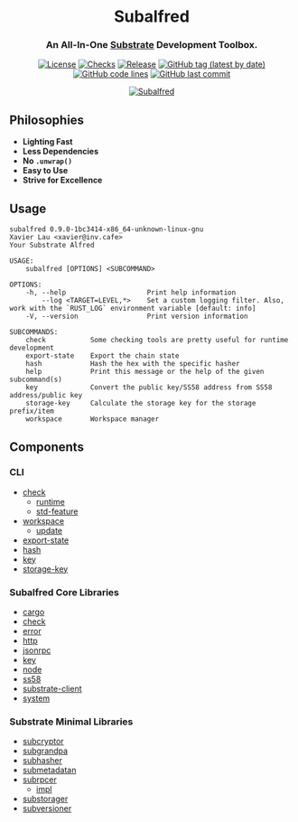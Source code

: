 <div align="center">

<!-- Logo -->
<!-- ![Subalfred]() -->

# Subalfred
### An All-In-One [Substrate](https://github.com/paritytech/substrate) Development Toolbox.

[![License](https://img.shields.io/badge/License-GPLv3-blue.svg)](https://www.gnu.org/licenses/gpl-3.0)
[![Checks](https://github.com/hack-ink/subalfred/workflows/checks/badge.svg)](https://github.com/hack-ink/subalfred/actions/workflows/checks.yml)
[![Release](https://github.com/hack-ink/subalfred/workflows/release/badge.svg)](https://github.com/hack-ink/subalfred/actions/workflows/release.yml)
[![GitHub tag (latest by date)](https://img.shields.io/github/v/tag/hack-ink/subalfred)](https://github.com/hack-ink/subalfred/tags)
[![GitHub code lines](https://tokei.rs/b1/github/hack-ink/subalfred)](https://github.com/hack-ink/subalfred)
[![GitHub last commit](https://img.shields.io/github/last-commit/hack-ink/subalfred?color=red&style=plastic)](https://github.com/hack-ink/subalfred)

[![Subalfred](https://repobeats.axiom.co/api/embed/acdcdaf322ac3f7e821eb71a6985b14ec57e5c44.svg "Repobeats analytics image")](https://github.com/hack-ink/subalfred/pulse)

</div>

## Philosophies
- **Lighting Fast**
- **Less Dependencies**
- **No `.unwrap()`**
- **Easy to Use**
- **Strive for Excellence**

## Usage
```
subalfred 0.9.0-1bc3414-x86_64-unknown-linux-gnu
Xavier Lau <xavier@inv.cafe>
Your Substrate Alfred

USAGE:
    subalfred [OPTIONS] <SUBCOMMAND>

OPTIONS:
    -h, --help                    Print help information
        --log <TARGET=LEVEL,*>    Set a custom logging filter. Also, work with the `RUST_LOG` environment variable [default: info]
    -V, --version                 Print version information

SUBCOMMANDS:
    check           Some checking tools are pretty useful for runtime development
    export-state    Export the chain state
    hash            Hash the hex with the specific hasher
    help            Print this message or the help of the given subcommand(s)
    key             Convert the public key/SS58 address from SS58 address/public key
    storage-key     Calculate the storage key for the storage prefix/item
    workspace       Workspace manager
```

## Components
### CLI
- [check](src/bin/subalfred/command/check)
  - [runtime](src/bin/subalfred/command/check/runtime)
  - [std-feature](src/bin/subalfred/command/check/std-feature)
- [workspace](src/bin/subalfred/command/workspace)
  - [update](src/bin/subalfred/command/update)
- [export-state](src/bin/subalfred/command/export-state.rs)
- [hash](src/bin/subalfred/command/hash.rs)
- [key](src/bin/subalfred/command/key.rs)
- [storage-key](src/bin/subalfred/command/storage-key.rs)

### Subalfred Core Libraries
- [cargo](src/subalfred/core/cargo)
- [check](src/subalfred/core/check)
- [error](src/subalfred/core/error)
- [http](src/subalfred/core/http)
- [jsonrpc](src/subalfred/core/jsonrpc)
- [key](src/subalfred/core/key)
- [node](src/subalfred/core/node)
- [ss58](src/subalfred/core/ss58)
- [substrate-client](src/subalfred/core/substrate-client)
- [system](src/subalfred/core/system)

### Substrate Minimal Libraries
- [subcryptor](substrate-minimal/subcryptor)
- [subgrandpa](substrate-minimal/subgrandpa)
- [subhasher](substrate-minimal/subhasher)
- [submetadatan](substrate-minimal/submetadatan)
- [subrpcer](substrate-minimal/subrpcer)
  - [impl](substrate-minimal/subrpcer/impl)
- [substorager](substrate-minimal/substorager)
- [subversioner](substrate-minimal/subversioner)
